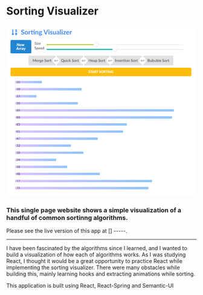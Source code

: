 # Sorting Visualizer

![demo](./public/demo.png)

### This single page website shows a simple visualization of a handful of common sortinng algorithms.

Please see the live version of this app at [] -----.

---

I have been fascinated by the algorithms since I learned, and I wanted to build a visualization of how each of algorithms works.
As I was studying React, I thought it would be a great opportunity to practice React while implementing the sorting visualizer.
There were many obstacles while building this, mainly learning hooks and extracting animations while sorting.

This application is built using React, React-Spring and Semantic-UI
